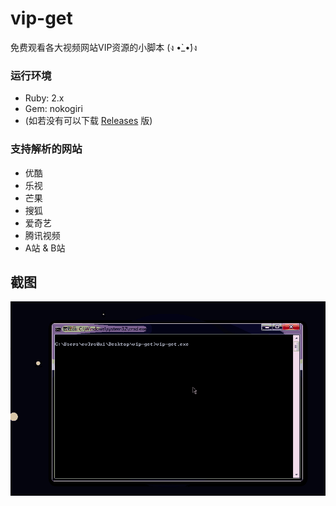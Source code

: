# vip-get
免费观看各大视频网站VIP资源的小脚本 (ง •̀_•́)ง

### 运行环境
* Ruby: 2.x
* Gem: nokogiri
* (如若没有可以下载 [Releases](https://github.com/ev3rs0u1/vip-get/releases) 版)

### 支持解析的网站
* 优酷
* 乐视
* 芒果
* 搜狐
* 爱奇艺
* 腾讯视频
* A站 & B站

## 截图
![screenshot](screenshot.gif)
